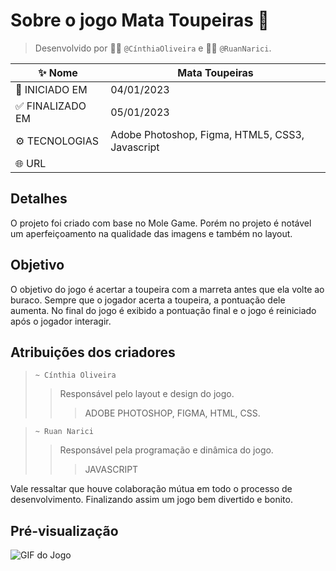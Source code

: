 # Sobre o jogo Mata Toupeiras :otter:
> Desenvolvido por :woman_technologist: ```@CínthiaOliveira``` e :man_technologist: ```@RuanNarici```.

| :sparkles: Nome | Mata Toupeiras |
| - | - |
| :checkered_flag: INICIADO EM | 04/01/2023 |
| 	:white_check_mark: FINALIZADO EM | 05/01/2023 |
| 	:gear: TECNOLOGIAS | Adobe Photoshop, Figma, HTML5, CSS3, Javascript |
| :globe_with_meridians: URL | |

## Detalhes 
O projeto foi criado com base no Mole Game. Porém no projeto é notável um aperfeiçoamento na qualidade das imagens e também no layout.

## Objetivo
O objetivo do jogo é acertar a toupeira com a marreta antes que ela volte ao buraco. 
Sempre que o jogador acerta a toupeira, a pontuação dele aumenta. 
No final do jogo é exibido a pontuação final e o jogo é reiniciado após o jogador interagir.

## Atribuições dos criadores

> ```~ Cínthia Oliveira```
>> Responsável pelo layout e design do jogo.
>>> ADOBE PHOTOSHOP, FIGMA, HTML, CSS.

> ```~ Ruan Narici```
>> Responsável pela programação e dinâmica do jogo.
>>> JAVASCRIPT

Vale ressaltar que houve colaboração mútua em todo o processo de desenvolvimento. Finalizando assim um jogo bem divertido e bonito.

## Pré-visualização
![GIF do Jogo](./img/preview.gif)